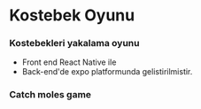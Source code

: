 # Kostebek Oyunu

 ### Kostebekleri yakalama oyunu 

- Front end React Native ile 
- Back-end'de expo platformunda gelistirilmistir.

 ### Catch moles game
 
 
